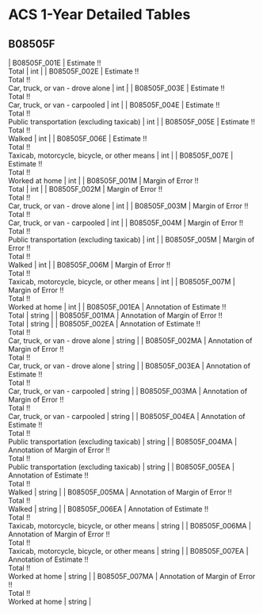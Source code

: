 # ACS 1-Year Detailed Tables

## B08505F

| B08505F_001E | Estimate !!<br>Total | int |
| B08505F_002E | Estimate !!<br>Total !!<br>Car, truck, or van - drove alone | int |
| B08505F_003E | Estimate !!<br>Total !!<br>Car, truck, or van - carpooled | int |
| B08505F_004E | Estimate !!<br>Total !!<br>Public transportation (excluding taxicab) | int |
| B08505F_005E | Estimate !!<br>Total !!<br>Walked | int |
| B08505F_006E | Estimate !!<br>Total !!<br>Taxicab, motorcycle, bicycle, or other means | int |
| B08505F_007E | Estimate !!<br>Total !!<br>Worked at home | int |
| B08505F_001M | Margin of Error !!<br>Total | int |
| B08505F_002M | Margin of Error !!<br>Total !!<br>Car, truck, or van - drove alone | int |
| B08505F_003M | Margin of Error !!<br>Total !!<br>Car, truck, or van - carpooled | int |
| B08505F_004M | Margin of Error !!<br>Total !!<br>Public transportation (excluding taxicab) | int |
| B08505F_005M | Margin of Error !!<br>Total !!<br>Walked | int |
| B08505F_006M | Margin of Error !!<br>Total !!<br>Taxicab, motorcycle, bicycle, or other means | int |
| B08505F_007M | Margin of Error !!<br>Total !!<br>Worked at home | int |
| B08505F_001EA | Annotation of Estimate !!<br>Total | string |
| B08505F_001MA | Annotation of Margin of Error !!<br>Total | string |
| B08505F_002EA | Annotation of Estimate !!<br>Total !!<br>Car, truck, or van - drove alone | string |
| B08505F_002MA | Annotation of Margin of Error !!<br>Total !!<br>Car, truck, or van - drove alone | string |
| B08505F_003EA | Annotation of Estimate !!<br>Total !!<br>Car, truck, or van - carpooled | string |
| B08505F_003MA | Annotation of Margin of Error !!<br>Total !!<br>Car, truck, or van - carpooled | string |
| B08505F_004EA | Annotation of Estimate !!<br>Total !!<br>Public transportation (excluding taxicab) | string |
| B08505F_004MA | Annotation of Margin of Error !!<br>Total !!<br>Public transportation (excluding taxicab) | string |
| B08505F_005EA | Annotation of Estimate !!<br>Total !!<br>Walked | string |
| B08505F_005MA | Annotation of Margin of Error !!<br>Total !!<br>Walked | string |
| B08505F_006EA | Annotation of Estimate !!<br>Total !!<br>Taxicab, motorcycle, bicycle, or other means | string |
| B08505F_006MA | Annotation of Margin of Error !!<br>Total !!<br>Taxicab, motorcycle, bicycle, or other means | string |
| B08505F_007EA | Annotation of Estimate !!<br>Total !!<br>Worked at home | string |
| B08505F_007MA | Annotation of Margin of Error !!<br>Total !!<br>Worked at home | string |

